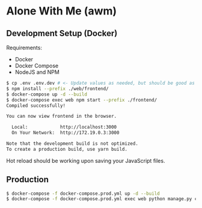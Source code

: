 # Alone With Me (awm)

## Development Setup (Docker)

Requirements:

- Docker
- Docker Compose
- NodeJS and NPM

```bash
$ cp .env .env.dev # <- Update values as needed, but should be good as is
$ npm install --prefix ./web/frontend/
$ docker-compose up -d --build
$ docker-compose exec web npm start --prefix ./frontend/
Compiled successfully!

You can now view frontend in the browser.

  Local:            http://localhost:3000
  On Your Network:  http://172.19.0.3:3000

Note that the development build is not optimized.
To create a production build, use yarn build.
```

Hot reload should be working upon saving your JavaScript files.

## Production

```bash
$ docker-compose -f docker-compose.prod.yml up -d --build
$ docker-compose -f docker-compose.prod.yml exec web python manage.py collectstatic
```